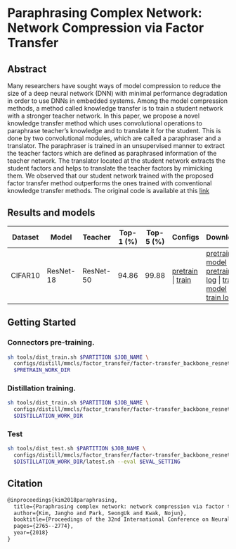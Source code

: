 # Paraphrasing Complex Network: Network Compression via Factor Transfer

## Abstract

Many researchers have sought ways of model compression to reduce the size of a deep neural network (DNN) with minimal performance degradation in order to use DNNs in embedded systems. Among the model compression methods, a method called knowledge transfer is to train a student network with a stronger teacher network. In this paper, we propose a novel knowledge transfer method which uses convolutional operations to paraphrase teacher’s knowledge and to translate it for the student. This is done by two convolutional modules, which are called a paraphraser and a translator. The paraphraser is trained in an unsupervised manner to extract the teacher factors which are defined as paraphrased information of the teacher network. The translator located at the student network extracts the student factors and helps to translate the teacher factors by mimicking them. We observed that our student network trained with the proposed factor transfer method outperforms the ones trained with conventional knowledge transfer methods. The original code is available at this [link](https://github.com/Jangho-Kim/Factor-Transfer-pytorch)

## Results and models

| Dataset | Model     | Teacher   | Top-1 (%) | Top-5 (%) | Configs                                                                                                                                                            | Download                                                                                                                                                                                                                                                                                                                                                                                                                                                                                                                                                                                                                                                                                               |
| ------- | --------- | --------- | --------- | --------- | ------------------------------------------------------------------------------------------------------------------------------------------------------------------ | ------------------------------------------------------------------------------------------------------------------------------------------------------------------------------------------------------------------------------------------------------------------------------------------------------------------------------------------------------------------------------------------------------------------------------------------------------------------------------------------------------------------------------------------------------------------------------------------------------------------------------------------------------------------------------------------------------ |
| CIFAR10 | ResNet-18 | ResNet-50 | 94.86     | 99.88     | [pretrain](./factor-transfer_backbone_resnet50_resnet18_8xb32_cifar10_pretrain.py) \| [train](./factor-transfer_backbone_resnet50_resnet18_8xb32_cifar10_train.py) | [pretrain model](https://download.openmmlab.com/mmrazor/v1/factor_transfer/factor-transfer_backbone_resnet50_resnet18_8xb16_cifar10_pretrain_20220831_173259-ebdb09e2.pth) \| [pretrain log](https://download.openmmlab.com/mmrazor/v1/factor_transfer/factor-transfer_backbone_resnet50_resnet18_8xb16_cifar10_pretrain_20220831_173259-ebdb09e2.json) \| [train model](https://download.openmmlab.com/mmrazor/v1/factor_transfer/factor-transfer_backbone_resnet50_resnet18_8xb16_cifar10_train_20220831_201322-943df33f.pth) \| [train log](https://download.openmmlab.com/mmrazor/v1/factor_transfer/factor-transfer_backbone_resnet50_resnet18_8xb16_cifar10_train_20220831_201322-943df33f.json) |

## Getting Started

### Connectors pre-training.

```bash
sh tools/dist_train.sh $PARTITION $JOB_NAME \
  configs/distill/mmcls/factor_transfer/factor-transfer_backbone_resnet50_resnet18_8xb32_cifar10_pretrain.py \
  $PRETRAIN_WORK_DIR
```

### Distillation training.

```bash
sh tools/dist_train.sh $PARTITION $JOB_NAME \
  configs/distill/mmcls/factor_transfer/factor-transfer_backbone_resnet50_resnet18_8xb32_cifar10_train.py \
  $DISTILLATION_WORK_DIR
```

### Test

```bash
sh tools/dist_test.sh $PARTITION $JOB_NAME \
  configs/distill/mmcls/factor_transfer/factor-transfer_backbone_resnet50_resnet18_8xb32_cifar10_train.py \
  $DISTILLATION_WORK_DIR/latest.sh --eval $EVAL_SETTING
```

## Citation

```latex
@inproceedings{kim2018paraphrasing,
  title={Paraphrasing complex network: network compression via factor transfer},
  author={Kim, Jangho and Park, SeongUk and Kwak, Nojun},
  booktitle={Proceedings of the 32nd International Conference on Neural Information Processing Systems},
  pages={2765--2774},
  year={2018}
}
```
